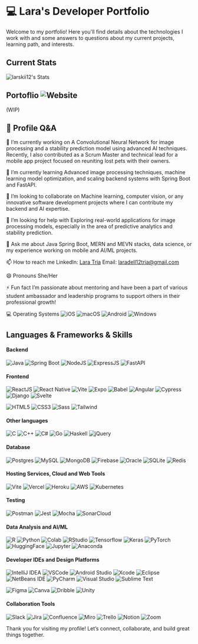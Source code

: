 # 💻 Lara's Developer Portfolio
Welcome to my portfolio! Here you'll find details about the technologies I work with and some answers to questions about my current projects, learning path, and interests.

## Current Stats
![larskii12's Stats](https://github-readme-stats.vercel.app/api?username=larskii12&show_icons=true&hide_border=true&count_private=true&border_radius=30&title_color=fffffd&text_color=fffffd&icon_color=fffffd&bg_color=60,f6c177,ebbcba,eb6f92,c4a7e7,31748f,9ccfd8)

## Portoflio ![Website](https://img.shields.io/website-up-down-green-red/http/shields.io.svg)
(WIP)

## 🧩 Profile Q&A
🔭 I’m currently working on
A Convolutional Neural Network for image processing and a stability prediction model using advanced AI techniques. Recently, I also contributed as a Scrum Master and technical lead for a mobile app project focused on reuniting lost pets with their owners.

🌱 I’m currently learning
Advanced image processing techniques, machine learning model optimization, and scaling backend systems with Spring Boot and FastAPI.

👯 I’m looking to collaborate on
Machine learning, computer vision, or any innovative software development projects where I can contribute my backend and AI expertise.

🤔 I’m looking for help with
Exploring real-world applications for image processing models, especially in the area of predictive analytics and stability prediction.

💬 Ask me about
Java Spring Boot, MERN and MEVN stacks, data science, or my experience working on mobile and AI/ML projects.

📫 How to reach me
LinkedIn: [Lara Tria](https://www.linkedin.com/in/laradell-tria-a5b191182/)
Email: laradell12tria@gmail.com

😄 Pronouns
She/Her

⚡ Fun fact
I’m passionate about mentoring and have been a part of various student ambassador and leadership programs to support others in their professional growth!

💻 Operating Systems
![iOS](https://img.shields.io/badge/iOS-000000?style=for-the-badge&logo=apple&logoColor=white)
![macOS](https://img.shields.io/badge/macOS-000000?style=for-the-badge&logo=apple&logoColor=F0F0F0)
![Android](https://img.shields.io/badge/Android-3DDC84?style=for-the-badge&logo=android&logoColor=white)
![Windows](https://custom-icon-badges.demolab.com/badge/Windows-0078D6?style=for-the-badge&logo=windows11&logoColor=white)

## Languages & Frameworks & Skills
#### Backend
![Java](https://img.shields.io/badge/Java-ED8B00?style=for-the-badge&logo=openjdk&logoColor=white)
![Spring Boot](https://img.shields.io/badge/Spring%20Boot-6DB33F?style=for-the-badge&logo=springboot&logoColor=fff)
![NodeJS](https://img.shields.io/badge/Node.js-43853D.svg?style=for-the-badge&logo=node.js&logoColor=white)
![ExpressJS](https://img.shields.io/badge/Express.js-404D59?style=for-the-badge&logo=express&logoColor=white)
![FastAPI](https://img.shields.io/badge/fastapi-109989?style=for-the-badge&logo=FASTAPI&logoColor=white)

#### Frontend
![ReactJS](https://img.shields.io/badge/-ReactJS-%2361DAFB?style=for-the-badge&logo=react&logoColor=white)
![React Native](https://img.shields.io/badge/React_Native-20232A?style=for-the-badge&logo=react&logoColor=61DAFB)
![Vite](https://img.shields.io/badge/Vite-B73BFE?style=for-the-badge&logo=vite&logoColor=FFD62E)
![Expo](https://img.shields.io/badge/Expo-000000?style=for-the-badge&logo=expo&logoColor=white)
![Babel](https://img.shields.io/badge/Babel-F9DC3E?style=for-the-badge&logo=babel&logoColor=000)
![Angular](https://img.shields.io/badge/Angular-%23DD0031.svg?style=for-the-badge&logo=angular&logoColor=white)
![Cypress](https://img.shields.io/badge/Cypress-69D3A7?style=for-the-badge&logo=cypress&logoColor=fff)
![Django](https://img.shields.io/badge/Django-%23092E20.svg?style=for-the-badge&logo=django&logoColor=white)
![Svelte](https://img.shields.io/badge/Svelte-%23f1413d.svg?style=for-the-badge&logo=svelte&logoColor=white)

![HTML5](https://img.shields.io/badge/-HTML5-E34F26?style=for-the-badge&logo=html5&logoColor=white)
![CSS3](https://img.shields.io/badge/-CSS3-1572B6?style=for-the-badge&logo=css3)
![Sass](https://img.shields.io/badge/Sass-C69?style=for-the-badge&logo=sass&logoColor=fff)
![Tailwind](https://img.shields.io/badge/Tailwind_CSS-38B2AC?style=for-the-badge&logo=tailwind-css&logoColor=white)

#### Other languages
![C](https://img.shields.io/badge/C-00599C?style=for-the-badge&logo=c&logoColor=white)
![C++](https://img.shields.io/badge/C++-%2300599C.svg?style=for-the-badge&logo=c%2B%2B&logoColor=white)
![C#](https://img.shields.io/badge/C%23-239120?style=for-the-badge&logo=c-sharp&logoColor=white)
![Go](https://img.shields.io/badge/Go-%2300ADD8.svg??style=for-the-badge&logo=go&logoColor=white)
![Haskell](https://img.shields.io/badge/Haskell-5D4F85?logo=haskell&logoColor=fff&style=for-the-badge)
![jQuery](https://img.shields.io/badge/jQuery-0769AD?logo=jquery&logoColor=fff)

#### Database
![Postgres](https://img.shields.io/badge/Postgres-%23316192.svg?style=for-the-badge&logo=postgresql&logoColor=white)
![MySQL](https://img.shields.io/badge/MySQL-005C84?style=for-the-badge&logo=mysql&logoColor=white)
![MongoDB](https://img.shields.io/badge/MongoDB-4EA94B?style=for-the-badge&logo=mongodb&logoColor=white)
![Firebase](https://img.shields.io/badge/firebase-a08021?style=for-the-badge&logo=firebase&logoColor=ffcd34)
![Oracle](https://img.shields.io/badge/Oracle-F80000?style=for-the-badge&logo=oracle&logoColor=fff)
![SQLite](https://img.shields.io/badge/SQLite-%2307405e.svg?style=for-the-badge&logo=sqlite&logoColor=white)
![Redis](https://img.shields.io/badge/Redis-%23DD0031.svg?style=for-the-badge&logo=redis&logoColor=white)

#### Hosting Services, Cloud and Web Tools
![Vite](https://img.shields.io/badge/Vite-646CFF?style=for-the-badge&logo=vite&logoColor=white)
![Vercel](https://img.shields.io/badge/Vercel-000000?style=for-the-badge&logo=vercel&logoColor=white)
![Heroku](https://img.shields.io/badge/heroku-%23430098.svg?style=for-the-badge&logo=heroku&logoColor=white)
![AWS](https://img.shields.io/badge/AWS-%23FF9900.svg?style=for-the-badge&logo=amazon-web-services&logoColor=white)
![Kubernetes](https://img.shields.io/badge/Kubernetes-326CE5?style=for-the-badge&logo=kubernetes&logoColor=fff)

#### Testing
![Postman](https://img.shields.io/badge/Postman-FF6C37?style=for-the-badge&logo=postman&logoColor=white)
![Jest](https://img.shields.io/badge/Jest-323330?style=for-the-badge&logo=Jest&logoColor=white)
![Mocha](https://img.shields.io/badge/Mocha-8D6748?style=for-the-badge&logo=mocha&logoColor=fff)
![SonarCloud](https://img.shields.io/badge/SonarCloud-F3702A?style=for-the-badge&logo=sonarcloud&logoColor=fff)

#### Data Analysis and AI/ML
![R](https://img.shields.io/badge/R-276DC3?style=for-the-badge&logo=r&logoColor=white)
![Python](https://img.shields.io/badge/Python-14354C?style=for-the-badge&logo=python&logoColor=white)
![Colab](https://img.shields.io/badge/Colab-F9AB00?style=for-the-badge&logo=googlecolab&color=525252)
![RStudio](https://img.shields.io/badge/RStudio-75AADB?style=for-the-badge&logo=RStudio&logoColor=white)
![Tensorflow](https://img.shields.io/badge/TensorFlow-FF6F00?style=for-the-badge&logo=tensorflow&logoColor=white)
![Keras](https://img.shields.io/badge/Keras-FF0000?style=for-the-badge&logo=keras&logoColor=white)
![PyTorch](https://img.shields.io/badge/PyTorch-EE4C2C?style=for-the-badge&logo=pytorch&logoColor=white)
![HuggingFace](https://img.shields.io/badge/-HuggingFace-FDEE21?style=for-the-badge&logo=HuggingFace&logoColor=black)
![Jupyter](https://img.shields.io/badge/Jupyter-F37626.svg?&style=for-the-badge&logo=Jupyter&logoColor=white)
![Anaconda](https://img.shields.io/badge/Anaconda-44A833?style=for-the-badge&logo=anaconda&logoColor=fff)

#### Developer IDEs and Design Platforms
![IntelliJ IDEA](https://img.shields.io/badge/IntelliJ_IDEA-000000.svg?style=for-the-badge&logo=intellij-idea&logoColor=white)
![VSCode](https://img.shields.io/badge/Visual_Studio_Code-0078D4?style=for-the-badge&logo=visual%20studio%20code&logoColor=white)
![Android Studio](https://img.shields.io/badge/Android%20Studio-808080?style=for-the-badge&logo=android&logoColor=3DDC84)
![Xcode](https://img.shields.io/badge/xCode-DFFF00?style=for-the-badge&logo=xcode&logoColor=147EFB)
![Eclipse](https://img.shields.io/badge/Eclipse-FE7A16.svg?style=for-the-badge&logo=Eclipse&logoColor=white)
![NetBeans IDE](https://img.shields.io/badge/NetBeans%20IDE-1B6AC6.svg?style=for-the-badge&logo=apache-netbeans-ide&logoColor=white)
![PyCharm](https://img.shields.io/badge/PyCharm-000?style=for-the-badge&logo=pycharm&logoColor=fff)
![Visual Studio](https://custom-icon-badges.demolab.com/badge/Visual%20Studio-5C2D91.svg??style=for-the-badge&logo=visual-studio&logoColor=white)
![Sublime Text](https://img.shields.io/badge/Sublime%20Text-%23575757.svg?style=for-the-badge&logo=sublime-text&logoColor=important)

![Figma](https://img.shields.io/badge/Figma-F24E1E?style=for-the-badge&logo=figma&logoColor=white)
![Canva](https://img.shields.io/badge/Canva-%2300C4CC.svg?style=for-the-badge&logo=Canva&logoColor=white)
![Dribble](https://img.shields.io/badge/Dribbble-EA4C89?style=for-the-badge&logo=dribbble&logoColor=white)
![Unity](https://img.shields.io/badge/Unity-100000?style=for-the-badge&logo=unity&logoColor=white)

#### Collaboration Tools
![Slack](https://img.shields.io/badge/Slack-4A154B?style=for-the-badge&logo=slack&logoColor=fff)
![Jira](https://img.shields.io/badge/Jira-0052CC?style=for-the-badge&logo=Jira&logoColor=white)
![Confluence](https://img.shields.io/badge/Confluence-172B4D?style=for-the-badge&logo=confluence&logoColor=fff)
![Miro](https://img.shields.io/badge/Miro-050038?style=for-the-badge&logo=miro&logoColor=fff)
![Trello](https://img.shields.io/badge/Trello-0052CC?style=for-the-badge&logo=trello&logoColor=white)
![Notion](https://img.shields.io/badge/Notion-000000?style=for-the-badge&logo=notion&logoColor=white)
![Zoom](https://img.shields.io/badge/Zoom-2D8CFF?style=for-the-badge&logo=zoom&logoColor=white)

Thank you for visiting my profile! Let’s connect, collaborate, and build great things together.
